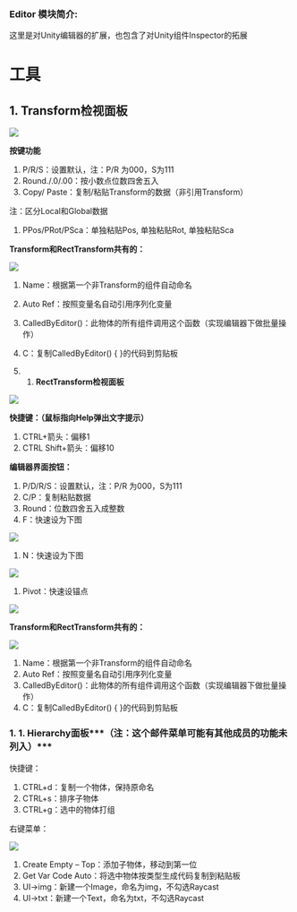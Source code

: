 ### Editor 模块简介:

这里是对Unity编辑器的扩展，也包含了对Unity组件Inspector的拓展

# **工具**

## 1. **Transform检视面板**

![](<https://ws3.sinaimg.cn/large/006tNc79gy1fzhuhaxbiej30b803qgln.jpg>)

**按键功能**

1. P/R/S：设置默认，注：P/R 为000，S为111
2. Round./.0/.00：按小数点位数四舍五入
3. Copy/ Paste：复制/粘贴Transform的数据（非引用Transform）

注：区分Local和Global数据

1. PPos/PRot/PSca：单独粘贴Pos, 单独粘贴Rot, 单独粘贴Sca

**Transform和RectTransform共有的：**

![](<https://ws2.sinaimg.cn/large/006tNc79gy1fzhuhrhc3qj30b803qgln.jpg>)

1. Name：根据第一个非Transform的组件自动命名
2. Auto Ref：按照变量名自动引用序列化变量
3. CalledByEditor()：此物体的所有组件调用这个函数（实现编辑器下做批量操作）
4. C：复制CalledByEditor() { }的代码到剪贴板

1. 1. **RectTransform检视面板**

![](<https://ws2.sinaimg.cn/large/006tNc79gy1fzhuhxybczj30b807v3yp.jpg>)

**快捷键：（鼠标指向Help弹出文字提示）**

1. CTRL+箭头：偏移1
2. CTRL Shift+箭头：偏移10

**编辑器界面按钮：**

1. P/D/R/S：设置默认，注：P/R 为000，S为111
2. C/P：复制粘贴数据
3. Round：位数四舍五入成整数
4. F：快速设为下图

![](<https://ws2.sinaimg.cn/large/006tNc79gy1fzhui7ob9pj30b8036746.jpg>)

1. N：快速设为下图

![](<https://ws1.sinaimg.cn/large/006tNc79gy1fzhuiqmonqj30b8036q2u.jpg>)

1. Pivot：快速设锚点

![](<https://ws4.sinaimg.cn/large/006tNc79gy1fzhuj61rerj30b807v3yp.jpg>)

**Transform和RectTransform共有的：**

![](<https://ws1.sinaimg.cn/large/006tNc79gy1fzhujhdb46j30b803qgln.jpg>)

1. Name：根据第一个非Transform的组件自动命名
2. Auto Ref：按照变量名自动引用序列化变量
3. CalledByEditor()：此物体的所有组件调用这个函数（实现编辑器下做批量操作）
4. C：复制CalledByEditor() { }的代码到剪贴板

### 1. 1. **Hierarchy面板*****（注：这个邮件菜单可能有其他成员的功能未列入）***

快捷键：

1. CTRL+d：复制一个物体，保持原命名
2. CTRL+s：排序子物体
3. CTRL+g：选中的物体打组

右键菜单：

![](<https://ws3.sinaimg.cn/large/006tNc79gy1fzhuk0kf4ej309i0bfwej.jpg>)

1. Create Empty – Top：添加子物体，移动到第一位
2. Get Var Code Auto：将选中物体按类型生成代码复制到粘贴板
3. UI->img：新建一个Image，命名为img，不勾选Raycast
4. UI->txt：新建一个Text，命名为txt，不勾选Raycast

